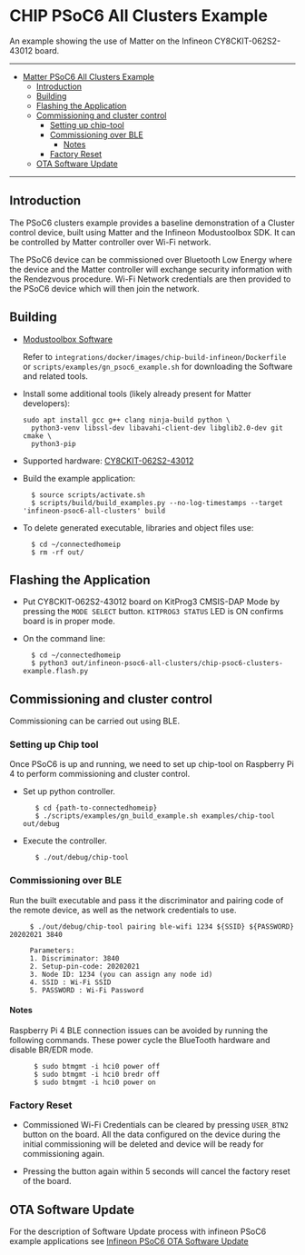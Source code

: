 # CHIP PSoC6 All Clusters Example

An example showing the use of Matter on the Infineon CY8CKIT-062S2-43012 board.

<hr>

-   [Matter PSoC6 All Clusters Example](#chip-psoc6-all-clusters-example)
    -   [Introduction](#introduction)
    -   [Building](#building)
    -   [Flashing the Application](#flashing-the-application)
    -   [Commissioning and cluster control](#commissioning-and-cluster-control)
        -   [Setting up chip-tool](#setting-up-chip-tool)
        -   [Commissioning over BLE](#commissioning-over-ble)
            -   [Notes](#notes)
        -   [Factory Reset](#factory-reset)
    -   [OTA Software Update](#ota-software-update)

<hr>

## Introduction

The PSoC6 clusters example provides a baseline demonstration of a Cluster
control device, built using Matter and the Infineon Modustoolbox SDK. It can be
controlled by Matter controller over Wi-Fi network.

The PSoC6 device can be commissioned over Bluetooth Low Energy where the device
and the Matter controller will exchange security information with the Rendezvous
procedure. Wi-Fi Network credentials are then provided to the PSoC6 device which
will then join the network.

## Building

-   [Modustoolbox Software](https://www.cypress.com/products/modustoolbox)

    Refer to `integrations/docker/images/chip-build-infineon/Dockerfile` or
    `scripts/examples/gn_psoc6_example.sh` for downloading the Software and
    related tools.

-   Install some additional tools (likely already present for Matter
    developers):

    ```
    sudo apt install gcc g++ clang ninja-build python \
      python3-venv libssl-dev libavahi-client-dev libglib2.0-dev git cmake \
      python3-pip
    ```

-   Supported hardware:
    [CY8CKIT-062S2-43012](https://www.cypress.com/CY8CKIT-062S2-43012)

*   Build the example application:

          $ source scripts/activate.sh
          $ scripts/build/build_examples.py --no-log-timestamps --target 'infineon-psoc6-all-clusters' build

-   To delete generated executable, libraries and object files use:

          $ cd ~/connectedhomeip
          $ rm -rf out/

## Flashing the Application

-   Put CY8CKIT-062S2-43012 board on KitProg3 CMSIS-DAP Mode by pressing the
    `MODE SELECT` button. `KITPROG3 STATUS` LED is ON confirms board is in
    proper mode.

-   On the command line:

          $ cd ~/connectedhomeip
          $ python3 out/infineon-psoc6-all-clusters/chip-psoc6-clusters-example.flash.py

## Commissioning and cluster control

Commissioning can be carried out using BLE.

### Setting up Chip tool

Once PSoC6 is up and running, we need to set up chip-tool on Raspberry Pi 4 to
perform commissioning and cluster control.

-   Set up python controller.

           $ cd {path-to-connectedhomeip}
           $ ./scripts/examples/gn_build_example.sh examples/chip-tool out/debug

-   Execute the controller.

           $ ./out/debug/chip-tool

### Commissioning over BLE

Run the built executable and pass it the discriminator and pairing code of the
remote device, as well as the network credentials to use.

         $ ./out/debug/chip-tool pairing ble-wifi 1234 ${SSID} ${PASSWORD} 20202021 3840

         Parameters:
         1. Discriminator: 3840
         2. Setup-pin-code: 20202021
         3. Node ID: 1234 (you can assign any node id)
         4. SSID : Wi-Fi SSID
         5. PASSWORD : Wi-Fi Password

#### Notes

Raspberry Pi 4 BLE connection issues can be avoided by running the following
commands. These power cycle the BlueTooth hardware and disable BR/EDR mode.

          $ sudo btmgmt -i hci0 power off
          $ sudo btmgmt -i hci0 bredr off
          $ sudo btmgmt -i hci0 power on

### Factory Reset

-   Commissioned Wi-Fi Credentials can be cleared by pressing `USER_BTN2` button
    on the board. All the data configured on the device during the initial
    commissioning will be deleted and device will be ready for commissioning
    again.

-   Pressing the button again within 5 seconds will cancel the factory reset of
    the board.

## OTA Software Update

For the description of Software Update process with infineon PSoC6 example
applications see
[Infineon PSoC6 OTA Software Update](../../../../docs/platforms/infineon/infineon_psoc6_software_update.md)
